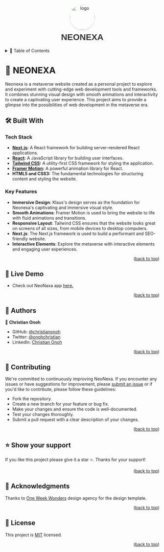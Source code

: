 <a name="readme-top"></a>

<div align="center">
  <img src="/public/favicon/logo.png" alt="logo" width="80" height="auto" style="border-radius: 50%; box-shadow: 0 4px 6px rgba(0, 0, 0, 0.1);"/>
  <h1 style="font-family: 'Arial', sans-serif; color: #333; font-weight: bold; margin-top: 10px;">NEONEXA</h1>
</div>


<!-- TABLE OF CONTENTS -->
<details>
<summary> 📗 Table of Contents</summary>

- [📖 About the Project](#about-project)
  - [🛠 Built With](#built-with)
    - [Tech Stack](#tech-stack)
    - [Key Features](#key-features)
  - [🚀 Link to Live Demo](#liveDemo)
- [👥 Team](#team)
- [👥 Authors](#authors)
- [🤝 Contributing](#contributing)
- [⭐️ Show your support](#support)
- [🙏 Acknowledgements](#acknowledgements)
<!-- - [❓ FAQ (OPTIONAL)](#faq) -->
- [📝 License](#license)
</details>
<!-- PROJECT DESCRIPTION -->

# 📑 NEONEXA <a name="about-project"></a>

Neonexa is a metaverse website created as a personal project to explore and experiment with cutting-edge web development tools and frameworks. It combines stunning visual design with smooth animations and interactivity to create a captivating user experience. This project aims to provide a glimpse into the possibilities of web development in the metaverse era.

## 🛠 Built With <a name="built-with"></a>

### Tech Stack <a name="tech-stack"></a>

- **[Next.js](https://nextjs.org/):** A React framework for building server-rendered React applications.
- **[React](https://react.dev/):** A JavaScript library for building user interfaces.
- **[Tailwind CSS](https://tailwindcss.com/):** A utility-first CSS framework for styling the application.
- **[Framer Motion](https://www.framer.com/motion/):** A powerful animation library for React.
- **HTML5 and CSS3:** The fundamental technologies for structuring content and styling the website.

<!-- Features -->

### Key Features <a name="key-features"></a>

- **Immersive Design**: Klaus's design serves as the foundation for Neonexa's captivating and immersive visual style.
- **Smooth Animations**: Framer Motion is used to bring the website to life with fluid animations and transitions.
- **Responsive Layout**: Tailwind CSS ensures that the website looks great on screens of all sizes, from mobile devices to desktop computers.
- **Next.js**: The Next.js framework is used to build a performant and SEO-friendly website.
- **Interactive Elements**: Explore the metaverse with interactive elements and engaging user experiences.


<p align="right">(<a href="#readme-top">back to top</a>)</p>

<!-- LIVE DEMO -->

## 🚀 Live Demo<a name="liveDemo"></a>

- Check out NeoNaxa app [here.](https://neonexa.vercel.app/)

<p align="right">(<a href="#readme-top">back to top</a>)</p>

<!-- AUTHORS -->

## 👥 Authors <a name="authors"></a>

👤 **Christian Onoh**

- GitHub: [@christianonoh](https://github.com/christianonoh)
- Twitter: [@onohchristian](https://twitter.com/onohchristian)
- LinkedIn: [Christian Onoh](https://www.linkedin.com/in/christianonoh)

<p align="right">(<a href="#readme-top">back to top</a>)</p>

<!-- CONTRIBUTING -->

## 🤝 Contributing <a name="contributing"></a>
We're committed to continuously improving NeoNexa. If you encounter any issues or have suggestions for improvement, please [submit an issue](https://github.com/christianonoh/neonexa/issues) or if you'd like to contribute, please follow these guidelines:
- Fork the repository.
- Create a new branch for your feature or bug fix.
- Make your changes and ensure the code is well-documented.
- Test your changes thoroughly.
- Submit a pull request with a clear description of your changes.

<p align="right">(<a href="#readme-top">back to top</a>)</p>

<!-- SUPPORT -->

## ⭐️ Show your support <a name="support"></a>

If you like this project please give it a star ⭐️. Thanks for your support!

<p align="right">(<a href="#readme-top">back to top</a>)</p>

<!-- ACKNOWLEDGEMENTS -->

## 🙏 Acknowledgments <a name="acknowledgements"></a>
Thanks to [One Week Wonders](https://www.oneweekwonders.com/) design agency for the design template.

<p align="right">(<a href="#readme-top">back to top</a>)</p>


<!-- LICENSE -->

## 📝 License <a name="license"></a>

This project is [MIT](./LICENSE) licensed.

<p align="right">(<a href="#readme-top">back to top</a>)</p>
